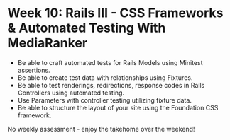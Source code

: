 # Week 10: Rails III - CSS Frameworks & Automated Testing With MediaRanker
- Be able to craft automated tests for Rails Models using Minitest assertions.
- Be able to create test data with relationships using Fixtures.
- Be able to test renderings, redirections, response codes in Rails Controllers using automated testing.
- Use Parameters with controller testing utilizing fixture data.
- Be able to structure the layout of your site using the Foundation CSS framework.

No weekly assessment - enjoy the takehome over the weekend!
